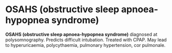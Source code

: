 # OSAHS (obstructive sleep apnoea-hypopnea syndrome)

**OSAHS (obstructive sleep apnoea-hypopnea syndrome)** diagnosed at
polysomnography. Predicts difficult intubation. Treated with CPAP. May
lead to hyperuricaemia, polycythaemia, pulmonary hypertension, cor
pulmonale.
